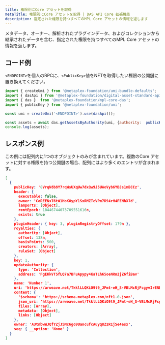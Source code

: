 ```yaml
---
title: 権限別にCore アセットを取得
metaTitle: 権限別にCore アセットを取得 | DAS API Core 拡張機能
description: 指定された権限を持つすべてのMPL Core アセットの情報を返します
---
```


メタデータ、オーナー、解析されたプラグインデータ、およびコレクションから継承されたデータを含む、指定された権限を持つすべてのMPL Core アセットの情報を返します。

## コード例

`<ENDPOINT>`を個人のRPCに、`<PublicKey>`値をNFTを取得したい権限の公開鍵に置き換えてください。

```js
import { createUmi } from '@metaplex-foundation/umi-bundle-defaults';
import { dasApi } from '@metaplex-foundation/digital-asset-standard-api';
import { das }  from '@metaplex-foundation/mpl-core-das';
import { publicKey } from '@metaplex-foundation/umi';

const umi = createUmi('<ENDPOINT>').use(dasApi());

const assets = await das.getAssetsByAuthority(umi, {authority:  publicKey('<PublicKey>')});
console.log(assets);
```


## レスポンス例
この例には配列内に1つのオブジェクトのみが含まれています。複数のCore アセットに対する権限を持つ公開鍵の場合、配列にはより多くのエントリが含まれます。

```json
[
  {
    publicKey: '8VrqN8b8Y7rqWsUXqUw7dxQw9J5UAoVyb6YDJs1mBCCz',
    header: {
      executable: false,
      owner: 'CoREENxT6tW1HoK8ypY1SxRMZTcVPm7R94rH4PZNhX7d',
      lamports: [Object],
      rentEpoch: 18446744073709551616n,
      exists: true
    },
    pluginHeader: { key: 3, pluginRegistryOffset: 179n },
    royalties: {
      authority: [Object],
      offset: 138n,
      basisPoints: 500,
      creators: [Array],
      ruleSet: [Object]
    },
    key: 1,
    updateAuthority: {
      type: 'Collection',
      address: 'FgEKkVTSfLQ7a7BFuApypy4KaTLh65oeNRn2jZ6fiBav'
    },
    name: 'Number 1',
    uri: 'https://arweave.net/TkklLLQKiO9t9_JPmt-eH_S-VBLMcRjFcgyvIrENBzA',
    content: {
      '$schema': 'https://schema.metaplex.com/nft1.0.json',
      json_uri: 'https://arweave.net/TkklLLQKiO9t9_JPmt-eH_S-VBLMcRjFcgyvIrENBzA',
      files: [Array],
      metadata: [Object],
      links: [Object]
    },
    owner: 'AUtnbwWJQfYZjJ5Mc6go9UancufcAuyqUZzR1jSe4esx',
    seq: { __option: 'None' }
  }
]
```
